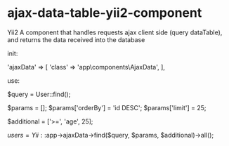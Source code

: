 # ajax-data-table-yii2-component
Yii2 A component that handles requests ajax client side (query dataTable), and returns the data received into the database

init:

'ajaxData' => [
    'class' => 'app\components\AjaxData',
],

use:

$query = User::find();

$params = [];
$params['orderBy'] = 'id DESC';
$params['limit'] = 25;

$additional = ['>=', 'age', 25];

$users = Yii::$app->ajaxData->find($query, $params, $additional)->all();

